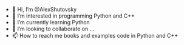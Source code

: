 - 👋 Hi, I’m @AlexShutovsky
- 👀 I’m interested in programming Python and C++
- 🌱 I’m currently learning Python
- 💞️ I’m looking to collaborate on ...
- 📫 How to reach me books and examples code in Python and C++

<!---
AlexShutovsky/AlexShutovsky is a ✨ special ✨ repository because its `README.md` (this file) appears on your GitHub profile.
You can click the Preview link to take a look at your changes.
--->
